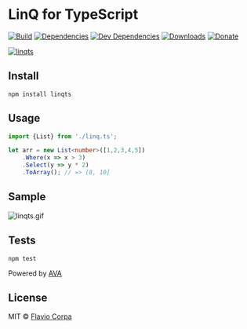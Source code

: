 # LinQ for TypeScript

[![Build](https://img.shields.io/travis/kutyel/linq.ts/master.svg?style=flat-square)](https://travis-ci.org/kutyel/linq.ts)
[![Dependencies](https://img.shields.io/david/kutyel/linq.ts.svg?style=flat-square)](https://david-dm.org/kutyel/linq.ts)
[![Dev Dependencies](https://img.shields.io/david/dev/kutyel/linq.ts.svg?style=flat-square)](https://david-dm.org/kutyel/linq.ts#info=devDependencies)
[![Downloads](https://img.shields.io/npm/dm/linqts.svg?style=flat-square)](https://npmjs.com/packages/linqts)
[![Donate](https://img.shields.io/badge/donate-paypal-blue.svg?style=flat-square)](https://paypal.me/flaviocorpa)

[![linqts](https://raw.githubusercontent.com/kutyel/linq/master/assets/linqts.png)](http://www.typescriptlang.org)

## Install

```
npm install linqts
```

## Usage

```ts
import {List} from './linq.ts';

let arr = new List<number>([1,2,3,4,5])
    .Where(x => x > 3)
    .Select(y => y * 2)
    .ToArray(); // => [8, 10]
```

## Sample

![linqts.gif](https://raw.githubusercontent.com/kutyel/linq/master/assets/linqts.gif)

## Tests

```
npm test
```

Powered by [AVA](https://github.com/sindresorhus/ava)

## License

MIT © [Flavio Corpa](http://flaviocorpa.com)

